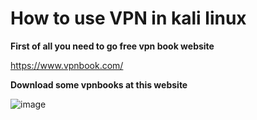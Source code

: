 # How to use VPN in kali linux

**First of all you need to go free vpn book website**

https://www.vpnbook.com/

**Download some vpnbooks at this website**

![image](https://github.com/user-attachments/assets/80ef3212-c230-406b-891a-f90da7d44659)
